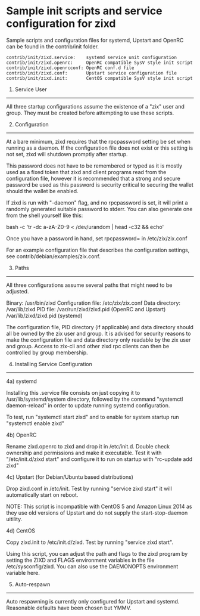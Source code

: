 Sample init scripts and service configuration for zixd
==========================================================

Sample scripts and configuration files for systemd, Upstart and OpenRC
can be found in the contrib/init folder.

    contrib/init/zixd.service:    systemd service unit configuration
    contrib/init/zixd.openrc:     OpenRC compatible SysV style init script
    contrib/init/zixd.openrcconf: OpenRC conf.d file
    contrib/init/zixd.conf:       Upstart service configuration file
    contrib/init/zixd.init:       CentOS compatible SysV style init script

1. Service User
---------------------------------

All three startup configurations assume the existence of a "zix" user
and group.  They must be created before attempting to use these scripts.

2. Configuration
---------------------------------

At a bare minimum, zixd requires that the rpcpassword setting be set
when running as a daemon.  If the configuration file does not exist or this
setting is not set, zixd will shutdown promptly after startup.

This password does not have to be remembered or typed as it is mostly used
as a fixed token that zixd and client programs read from the configuration
file, however it is recommended that a strong and secure password be used
as this password is security critical to securing the wallet should the
wallet be enabled.

If zixd is run with "-daemon" flag, and no rpcpassword is set, it will
print a randomly generated suitable password to stderr.  You can also
generate one from the shell yourself like this:

bash -c 'tr -dc a-zA-Z0-9 < /dev/urandom | head -c32 && echo'

Once you have a password in hand, set rpcpassword= in /etc/zix/zix.conf

For an example configuration file that describes the configuration settings,
see contrib/debian/examples/zix.conf.

3. Paths
---------------------------------

All three configurations assume several paths that might need to be adjusted.

Binary:              /usr/bin/zixd
Configuration file:  /etc/zix/zix.conf
Data directory:      /var/lib/zixd
PID file:            /var/run/zixd/zixd.pid (OpenRC and Upstart)
                     /var/lib/zixd/zixd.pid (systemd)

The configuration file, PID directory (if applicable) and data directory
should all be owned by the zix user and group.  It is advised for security
reasons to make the configuration file and data directory only readable by the
zix user and group.  Access to zix-cli and other zixd rpc clients
can then be controlled by group membership.

4. Installing Service Configuration
-----------------------------------

4a) systemd

Installing this .service file consists on just copying it to
/usr/lib/systemd/system directory, followed by the command
"systemctl daemon-reload" in order to update running systemd configuration.

To test, run "systemctl start zixd" and to enable for system startup run
"systemctl enable zixd"

4b) OpenRC

Rename zixd.openrc to zixd and drop it in /etc/init.d.  Double
check ownership and permissions and make it executable.  Test it with
"/etc/init.d/zixd start" and configure it to run on startup with
"rc-update add zixd"

4c) Upstart (for Debian/Ubuntu based distributions)

Drop zixd.conf in /etc/init.  Test by running "service zixd start"
it will automatically start on reboot.

NOTE: This script is incompatible with CentOS 5 and Amazon Linux 2014 as they
use old versions of Upstart and do not supply the start-stop-daemon uitility.

4d) CentOS

Copy zixd.init to /etc/init.d/zixd. Test by running "service zixd start".

Using this script, you can adjust the path and flags to the zixd program by
setting the ZIXD and FLAGS environment variables in the file
/etc/sysconfig/zixd. You can also use the DAEMONOPTS environment variable here.

5. Auto-respawn
-----------------------------------

Auto respawning is currently only configured for Upstart and systemd.
Reasonable defaults have been chosen but YMMV.
